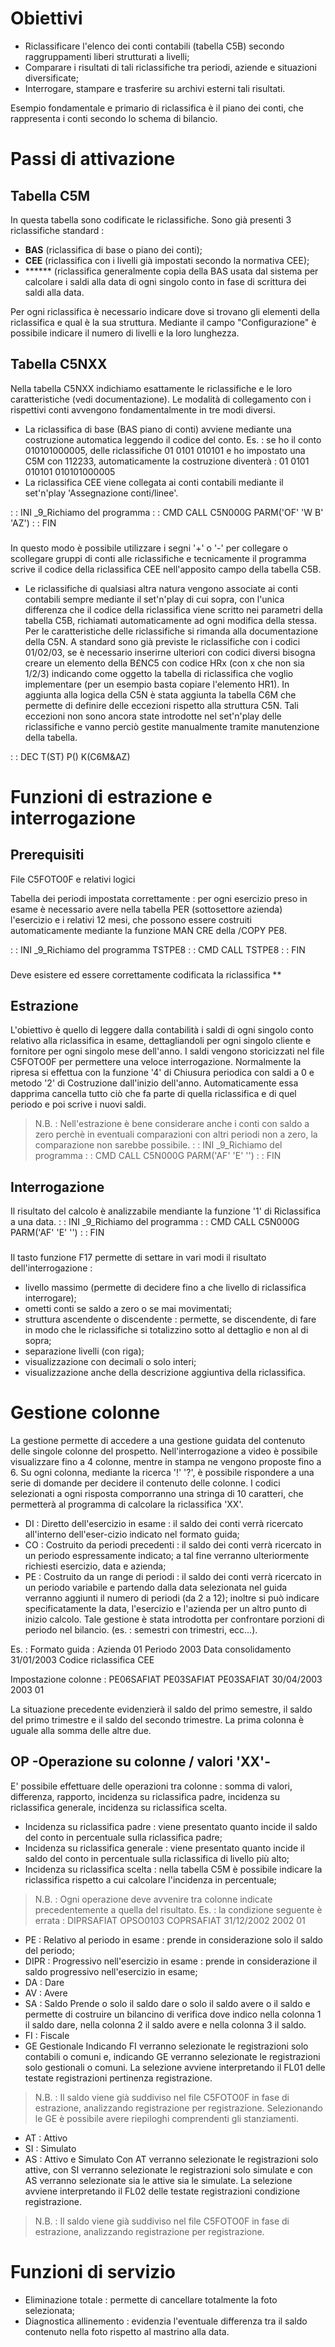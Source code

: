 # Obiettivi
 - Riclassificare l'elenco dei conti contabili (tabella C5B) secondo raggruppamenti liberi    strutturati a livelli;
 - Comparare i risultati di tali riclassifiche tra periodi, aziende e situazioni diversificate;
 - Interrogare, stampare e trasferire su archivi esterni tali risultati.

Esempio fondamentale e primario di riclassifica è il piano dei conti, che rappresenta i conti secondo lo schema di bilancio.

# Passi di attivazione
## Tabella C5M
In questa tabella sono codificate le riclassifiche.
Sono già presenti 3 riclassifiche standard : 
 * **BAS** (riclassifica di base o piano dei conti);
 * **CEE** (riclassifica con i livelli già impostati secondo la normativa CEE);
 * ****** (riclassifica generalmente copia della BAS usata dal sistema per calcolare i saldi alla data di ogni singolo conto in fase di scrittura dei saldi alla data.

Per ogni riclassifica è necessario indicare dove si trovano gli elementi della riclassifica e qual è la sua struttura. Mediante il campo "Configurazione" è possibile indicare il numero di livelli e la loro lunghezza.

## Tabella C5NXX
Nella tabella C5NXX indichiamo esattamente le riclassifiche e le loro caratteristiche (vedi documentazione). Le modalità di collegamento con i rispettivi conti avvengono fondamentalmente in tre modi diversi.

- La riclassifica di base (BAS piano di conti) avviene mediante una costruzione automatica leggendo il codice del conto.
Es. :  se ho il conto 010101000005, delle riclassifiche 01 0101 010101 e ho impostato una C5M con 112233, automaticamente la costruzione diventerà : 
       01
       0101
       010101
       010101000005
- La riclassifica CEE viene collegata ai conti contabili mediante il set'n'play 'Assegnazione conti/linee'.


 :  : INI _9_Richiamo del programma
 :  : CMD CALL C5N000G PARM('OF' 'W B' 'AZ')
 :  : FIN
###
In questo modo è possibile utilizzare i segni '+' o  '-' per collegare o scollegare gruppi di conti alle riclassifiche e tecnicamente il programma scrive il codice della riclassifica CEE nell'apposito campo della tabella C5B.

- Le riclassifiche di qualsiasi altra natura vengono associate ai conti contabili sempre mediante il set'n'play di cui sopra, con l'unica differenza che il codice della riclassifica viene scritto nei parametri della tabella C5B, richiamati automaticamente ad ogni modifica della stessa.
Per le caratteristiche delle riclassifiche si rimanda alla documentazione della C5N.
A standard sono già previste le riclassifiche con i codici 01/02/03, se è necessario inserirne ulteriori con codici diversi bisogna creare un elemento della B£NC5 con codice HRx (con x che non sia 1/2/3) indicando come oggetto la tabella di riclassifica che voglio implementare (per un esempio basta copiare l'elemento HR1).
In aggiunta alla logica della C5N è stata aggiunta la tabella C6M che permette di definire delle eccezioni rispetto alla struttura C5N. Tali eccezioni non sono ancora state introdotte nel set'n'play delle riclassifiche e vanno perciò gestite manualmente tramite manutenzione della tabella.

 :  : DEC T(ST) P() K(C6M&AZ)

# Funzioni di estrazione e interrogazione
## Prerequisiti
File C5FOTO0F e relativi logici

Tabella dei periodi impostata correttamente :  per ogni esercizio preso in esame è necessario avere nella tabella PER (sottosettore azienda) l'esercizio e i relativi 12 mesi, che possono essere costruiti automaticamente mediante la funzione MAN CRE della /COPY PE8.

 :  : INI _9_Richiamo del programma TSTPE8
 :  : CMD CALL TSTPE8
 :  : FIN
###
Deve esistere ed essere correttamente codificata la riclassifica **

## Estrazione
L'obiettivo è quello di leggere dalla contabilità i saldi di ogni singolo conto relativo alla riclassifica in esame, dettagliandoli per ogni singolo cliente e fornitore per ogni singolo mese dell'anno.
I saldi vengono storicizzati nel file C5FOTO0F per permettere una veloce interrogazione.
Normalmente la ripresa si effettua con la funzione '4' di Chiusura periodica con saldi a 0 e metodo '2' di Costruzione dall'inizio dell'anno. Automaticamente essa dapprima cancella tutto ciò che fa parte di quella riclassifica e di quel periodo e poi scrive i nuovi saldi.

>N.B. :  Nell'estrazione è bene considerare anche i conti con saldo a zero perchè in eventuali comparazioni con altri periodi non a zero, la comparazione non sarebbe possibile.
 :  : INI _9_Richiamo del programma
 :  : CMD CALL C5N000G PARM('AF' 'E' '')
 :  : FIN

## Interrogazione
Il risultato del calcolo è analizzabile mendiante la funzione '1' di Riclassifica a una data.
 :  : INI _9_Richiamo del programma
 :  : CMD CALL C5N000G PARM('AF' 'E' '')
 :  : FIN
###
Il tasto funzione F17 permette di settare in vari modi il risultato dell'interrogazione : 

- livello massimo (permette di decidere fino a che livello di riclassifica interrogare);
- ometti conti se saldo a zero o se mai movimentati;
- struttura ascendente o discendente :  permette, se discendente, di fare in modo che le riclassifiche si totalizzino sotto al dettaglio e non al di sopra;
- separazione livelli (con riga);
- visualizzazione con decimali o solo interi;
- visualizzazione anche della descrizione aggiuntiva della riclassifica.


# Gestione colonne
La gestione permette di accedere a una gestione guidata del contenuto delle singole colonne del prospetto. Nell'interrogazione a video è possibile visualizzare fino a 4 colonne, mentre in stampa ne vengono proposte fino a 6. Su ogni colonna, mediante la ricerca '!' '?', è possibile rispondere a una serie di domande per decidere il contenuto delle colonne. I codici selezionati a ogni risposta comporranno una stringa di 10 caratteri, che permetterà al programma di calcolare la riclassifica 'XX'.

- DI :  Diretto dell'esercizio in esame :  il saldo dei conti verrà ricercato all'interno dell'eser-cizio indicato nel formato guida;
- CO :  Costruito da periodi precedenti :  il saldo dei conti verrà ricercato in un periodo espressamente indicato; a tal fine verranno ulteriormente richiesti esercizio, data e azienda;
- PE :  Costruito da un range di periodi :  il saldo dei conti verrà ricercato in un periodo variabile e partendo dalla data selezionata nel guida verranno aggiunti il numero di periodi (da 2 a 12); inoltre si può indicare specificatamente la data, l'esercizio e l'azienda per un altro punto di inizio calcolo. Tale gestione è stata introdotta per confrontare porzioni di periodo nel bilancio. (es. :  semestri con trimestri, ecc...).

Es. : 
Formato guida : 
Azienda                           01
Periodo                           2003
Data consolidamento               31/01/2003
Codice riclassifica               CEE

Impostazione colonne : 
PE06SAFIAT
PE03SAFIAT
PE03SAFIAT                        30/04/2003  2003    01

La situazione precedente evidenzierà il saldo del primo semestre, il saldo del primo trimestre e il saldo del secondo trimestre. La prima colonna è uguale alla somma delle altre due.


## OP -Operazione su colonne / valori 'XX'-
E' possibile effettuare delle operazioni tra colonne :  somma di valori, differenza, rapporto, incidenza su riclassifica padre, incidenza su riclassifica generale, incidenza su riclassifica scelta.

- Incidenza su riclassifica padre :  viene presentato quanto incide il saldo del conto in percentuale sulla riclassifica padre;
- Incidenza su riclassifica generale :  viene presentato quanto incide il saldo del conto in percentuale sulla riclassifica di livello più alto;
- Incidenza su riclassifica scelta :  nella tabella C5M è possibile indicare la riclassifica rispetto a cui calcolare l'incidenza in percentuale;
>N.B. :  Ogni operazione deve avvenire tra colonne indicate precedentemente a quella del risultato.
Es. :  la condizione seguente è errata : 
       DIPRSAFIAT
       OPSO0103
       COPRSAFIAT                     31/12/2002 2002 01
- PE :  Relativo al periodo in esame :  prende in considerazione solo il saldo del periodo;
- DIPR :  Progressivo nell'esercizio in esame :  prende in considerazione il saldo progressivo nell'esercizio in esame;
- DA :  Dare
- AV :  Avere
- SA :  Saldo
Prende o solo il saldo dare o solo il saldo avere o il saldo e permette di costruire un bilancino di verifica dove indico nella colonna 1 il saldo dare, nella colonna 2 il saldo avere e nella colonna 3 il saldo.
- FI :  Fiscale
- GE Gestionale
Indicando FI verranno selezionate le registrazioni solo contabili o comuni e, indicando GE verranno selezionate le registrazioni solo gestionali o comuni.
La selezione avviene interpretando il FL01 delle testate registrazioni pertinenza registrazione.
>N.B. :  Il saldo viene già suddiviso nel file C5FOTO0F in fase di estrazione, analizzando registrazione per registrazione.
Selezionando le GE è possibile avere riepiloghi comprendenti gli stanziamenti.
- AT :  Attivo
- SI :  Simulato
- AS :  Attivo e Simulato
Con AT verranno selezionate le registrazioni solo attive, con SI verranno selezionate le registrazioni solo simulate e con AS verranno selezionate sia le attive sia le simulate.
La selezione avviene interpretando il FL02 delle testate registrazioni condizione registrazione.
>N.B. :  Il saldo viene già suddiviso nel file C5FOTO0F in fase di estrazione, analizzando registrazione per registrazione.


# Funzioni di servizio

-  Eliminazione totale :  permette di cancellare totalmente la foto selezionata;
-  Diagnostica allinemento :  evidenzia l'eventuale differenza tra il saldo contenuto nella foto rispetto al mastrino alla data.

